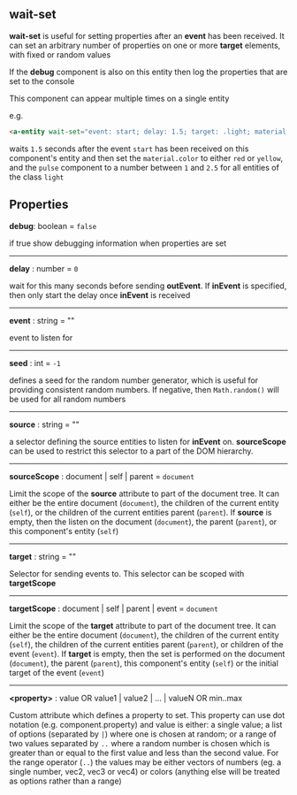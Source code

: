 ## wait-set

**wait-set**  is useful for setting properties after an **event** has been received. It can set an arbitrary number of properties on one or more **target** elements, with fixed or random values

If the **debug** component is also on this entity then log the properties that are set to the console

This component can appear multiple times on a single entity

e.g.
```html
<a-entity wait-set="event: start; delay: 1.5; target: .light; material.color=red|yellow; pulse=1..2.5"></a-entity>
```
waits `1.5` seconds after the event `start` has been received on this component's entity and then set the `material.color` to either `red` or `yellow`, and the `pulse` component to a number between `1` and `2.5` for all entities of the class `light`

## Properties

**debug**: boolean = `false`

if true show debugging information when properties are set

---
**delay** : number = `0`

wait for this many seconds before sending **outEvent**.  If **inEvent** is specified, then only start the delay once **inEvent** is received

---
**event** : string = ""

event to listen for

---
**seed** : int = `-1`

defines a seed for the random number generator, which is useful for providing consistent random numbers. If negative, then `Math.random()` will be used for all random numbers

---
**source** : string = ""

a selector defining the source entities to listen for **inEvent** on.  **sourceScope** can be used to restrict this selector to a part of the DOM hierarchy.

---
**sourceScope** : document | self | parent = `document`

Limit the scope of the **source** attribute to part of the document tree. It can either be the entire document (`document`), the children of the current entity (`self`), or the children of the current entities parent (`parent`). If **source** is empty, then the listen on the document (`document`), the parent (`parent`), or this component's entity (`self`)

---
**target** : string = ""

Selector for sending events to.  This selector can be scoped with **targetScope**

---
**targetScope** : document | self | parent | event = `document`

Limit the scope of the **target** attribute to part of the document tree. It can either be the entire document (`document`), the children of the current entity (`self`), the children of the current entities parent (`parent`), or children of the event (`event`).  If **target** is empty, then the set is performed on the document (`document`), the parent (`parent`), this component's entity (`self`) or the initial target of the event (`event`)

---
**\<property\>** : value OR value1 | value2 | ... | valueN OR min..max

Custom attribute which defines a property to set.  This property can use dot notation (e.g. component.property) and value is either: a single value; a list of options (separated by `|`) where one is chosen at random; or a range of two values separated by `..` where a random number is chosen which is greater than or equal to the first value and less than the second value. For the range operator (`..`) the values may be either vectors of numbers (eg. a single number, vec2, vec3 or vec4) or colors (anything else will be treated as options rather than a range)
